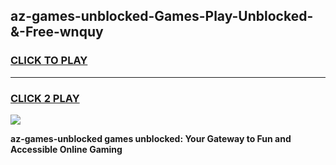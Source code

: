 
## az-games-unblocked-Games-Play-Unblocked-&-Free-wnquy
<h3>
<a href="https://premium76.site?title=az-games-unblocked&ref=24A">CLICK TO PLAY</a></h3>
<hr>

<h3>
<a href="https://premium76.site?title=az-games-unblocked&ref=24A">CLICK 2 PLAY</a>
  
</h3>

<a href="https://premium76.site?title=az-games-unblocked&ref=24A"><img src="https://clearcache.store/games.png"></a>


**az-games-unblocked games unblocked: Your Gateway to Fun and Accessible Online Gaming**
